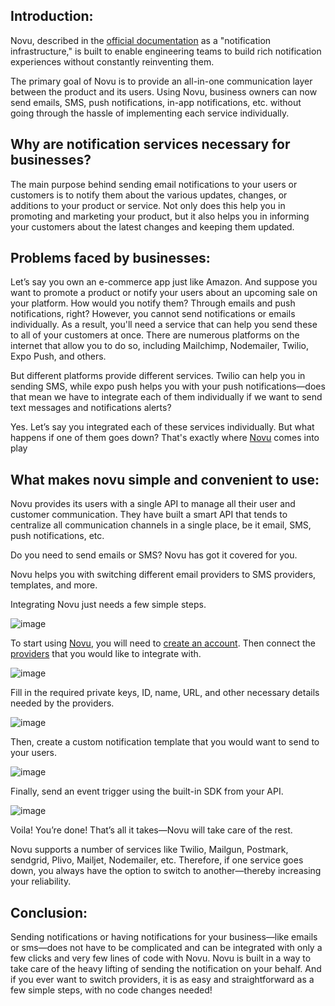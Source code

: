 ## Introduction:

Novu, described in the [official documentation](https://docs.novu.co/overview/introduction/) as a "notification infrastructure," is built to enable engineering teams to build rich notification experiences without constantly reinventing them.

The primary goal of Novu is to provide an all-in-one communication layer between the product and its users. Using Novu, business owners can now send emails, SMS, push notifications, in-app notifications, etc. without going through the hassle of implementing each service individually.

## Why are notification services necessary for businesses?

The main purpose behind sending email notifications to your users or customers is to notify them about the various updates, changes, or additions to your product or service. Not only does this help you in promoting and marketing your product, but it also helps you in informing your customers about the latest changes and keeping them updated.

## Problems faced by businesses:

Let’s say you own an e-commerce app just like Amazon. And suppose you want to promote a product or notify your users about an upcoming sale on your platform. How would you notify them? Through emails and push notifications, right? However, you cannot send notifications or emails individually. As a result, you'll need a service that can help you send these to all of your customers at once. There are numerous platforms on the internet that allow you to do so, including Mailchimp, Nodemailer, Twilio, Expo Push, and others.

But different platforms provide different services. Twilio can help you in sending SMS, while expo push helps you with your push notifications—does that mean we have to integrate each of them individually if we want to send text messages and notifications alerts?

Yes. Let’s say you integrated each of these services individually. But what happens if one of them goes down? That's exactly where [Novu](https://novu.co/) comes into play

## What makes novu simple and convenient to use:

Novu provides its users with a single API to manage all their user and customer communication. They have built a smart API that tends to centralize all communication channels in a single place, be it email, SMS, push notifications, etc.

Do you need to send emails or SMS? Novu has got it covered for you.

Novu helps you with switching different email providers to SMS providers, templates, and more.

Integrating Novu just needs a few simple steps.

![image](https://user-images.githubusercontent.com/37651620/199042692-4692af57-f5b2-403a-a28c-56eb04d655cf.png)


To start using [Novu](https://web.novu.co/), you will need to [create an account](https://web.novu.co/auth/signup). Then connect the [providers](https://web.novu.co/integrations) that you would like to integrate with.

![image](https://user-images.githubusercontent.com/37651620/199042947-cd892777-3057-4d90-8dc7-c9034a94c3b3.png)


Fill in the required private keys, ID, name, URL, and other necessary details needed by the providers.

![image](https://user-images.githubusercontent.com/37651620/199043008-75d50e2c-72a8-4165-acd1-f7dab16a0307.png)

Then, create a custom notification template that you would want to send to your users.

![image](https://user-images.githubusercontent.com/37651620/199043092-1e06aa84-fe3c-4724-a118-73ea9d153216.png)


Finally, send an event trigger using the built-in SDK from your API.

![image](https://user-images.githubusercontent.com/37651620/199043161-aa685948-1969-4ab8-8aa3-3c56a3a42c8f.png)

Voila! You’re done! That’s all it takes—Novu will take care of the rest.

Novu supports a number of services like Twilio, Mailgun, Postmark, sendgrid, Plivo, Mailjet, Nodemailer, etc. Therefore, if one service goes down, you always have the option to switch to another—thereby increasing your reliability.

## Conclusion:

Sending notifications or having notifications for your business—like emails or sms—does not have to be complicated and can be integrated with only a few clicks and very few lines of code with Novu. Novu is built in a way to take care of the heavy lifting of sending the notification on your behalf. And if you ever want to switch providers, it is as easy and straightforward as a few simple steps, with no code changes needed!

